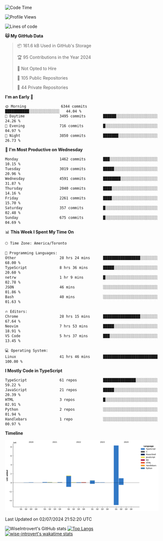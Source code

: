 <!--START_SECTION:waka-->
![Code Time](http://img.shields.io/badge/Code%20Time-1%2C833%20hrs%2039%20mins-blue)

![Profile Views](http://img.shields.io/badge/Profile%20Views-0-blue)

![Lines of code](https://img.shields.io/badge/From%20Hello%20World%20I%27ve%20Written-12.0%20million%20lines%20of%20code-blue)

**🐱 My GitHub Data** 

> 📦 161.6 kB Used in GitHub's Storage 
 > 
> 🏆 95 Contributions in the Year 2024
 > 
> 🚫 Not Opted to Hire
 > 
> 📜 105 Public Repositories 
 > 
> 🔑 44 Private Repositories 
 > 
**I'm an Early 🐤** 

```text
🌞 Morning                6344 commits        ███████████░░░░░░░░░░░░░░   44.04 % 
🌆 Daytime                3495 commits        ██████░░░░░░░░░░░░░░░░░░░   24.26 % 
🌃 Evening                716 commits         █░░░░░░░░░░░░░░░░░░░░░░░░   04.97 % 
🌙 Night                  3850 commits        ███████░░░░░░░░░░░░░░░░░░   26.73 % 
```
📅 **I'm Most Productive on Wednesday** 

```text
Monday                   1462 commits        ███░░░░░░░░░░░░░░░░░░░░░░   10.15 % 
Tuesday                  3019 commits        █████░░░░░░░░░░░░░░░░░░░░   20.96 % 
Wednesday                4591 commits        ████████░░░░░░░░░░░░░░░░░   31.87 % 
Thursday                 2040 commits        ████░░░░░░░░░░░░░░░░░░░░░   14.16 % 
Friday                   2261 commits        ████░░░░░░░░░░░░░░░░░░░░░   15.70 % 
Saturday                 357 commits         █░░░░░░░░░░░░░░░░░░░░░░░░   02.48 % 
Sunday                   675 commits         █░░░░░░░░░░░░░░░░░░░░░░░░   04.69 % 
```


📊 **This Week I Spent My Time On** 

```text
🕑︎ Time Zone: America/Toronto

💬 Programming Languages: 
Other                    28 hrs 24 mins      █████████████████░░░░░░░░   68.00 % 
TypeScript               8 hrs 36 mins       █████░░░░░░░░░░░░░░░░░░░░   20.60 % 
netrw                    1 hr 9 mins         █░░░░░░░░░░░░░░░░░░░░░░░░   02.78 % 
JSON                     46 mins             ░░░░░░░░░░░░░░░░░░░░░░░░░   01.86 % 
Bash                     40 mins             ░░░░░░░░░░░░░░░░░░░░░░░░░   01.63 % 

🔥 Editors: 
Chrome                   28 hrs 15 mins      █████████████████░░░░░░░░   67.64 % 
Neovim                   7 hrs 53 mins       █████░░░░░░░░░░░░░░░░░░░░   18.91 % 
VS Code                  5 hrs 37 mins       ███░░░░░░░░░░░░░░░░░░░░░░   13.45 % 

💻 Operating System: 
Linux                    41 hrs 46 mins      █████████████████████████   100.00 % 
```

**I Mostly Code in TypeScript** 

```text
TypeScript               61 repos            ███████████████░░░░░░░░░░   59.22 % 
JavaScript               21 repos            █████░░░░░░░░░░░░░░░░░░░░   20.39 % 
HTML                     3 repos             █░░░░░░░░░░░░░░░░░░░░░░░░   02.91 % 
Python                   2 repos             ░░░░░░░░░░░░░░░░░░░░░░░░░   01.94 % 
Handlebars               1 repo              ░░░░░░░░░░░░░░░░░░░░░░░░░   00.97 % 
```



**Timeline**

![Lines of Code chart](https://raw.githubusercontent.com/wise-introvert/wise-introvert/master/assets/bar_graph.png)


 Last Updated on 02/07/2024 21:52:20 UTC
<!--END_SECTION:waka-->

![WiseIntrovert's GitHub stats](https://github-readme-stats.vercel.app/api?username=wise-introvert&count_private=true&show_icons=true)
[![Top Langs](https://github-readme-stats.vercel.app/api/top-langs/?username=wise-introvert&langs_count=10)](https://github.com/anuraghazra/github-readme-stats)
[![wise-introvert's wakatime stats](https://github-readme-stats.vercel.app/api/wakatime?username=wiseintrovert)](https://github.com/anuraghazra/github-readme-stats)
